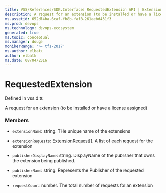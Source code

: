 ```yaml
---
title: VSS/References/SDK.Interfaces RequestedExtension API | Extensions for Visual Studio Team Services
description: A request for an extension (to be installed or have a license assigned)
ms.assetid: 652df4ba-6caf-fb8b-faf8-261aebd431f3
ms.prod: devops
ms.technology: devops-ecosystem
generated: true
ms.topic: conceptual
ms.manager: douge
monikerRange: '>= tfs-2017'
ms.author: elbatk
author: elbatk
ms.date: 08/04/2016
---
```


# RequestedExtension

Defined in vss.d.ts


A request for an extension (to be installed or have a license assigned) 

### Members

* `extensionName`: string. THe unique name of the extensions

* `extensionRequests`: [ExtensionRequest](../../../VSS/References/SDK_Interfaces/ExtensionRequest.md)[]. A list of each request for the extension

* `publisherDisplayName`: string. DisplayName of the publisher that owns the extension being published.

* `publisherName`: string. Represents the Publisher of the requested extension

* `requestCount`: number. The total number of requests for an extension

